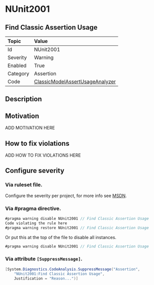 # NUnit2001
## Find Classic Assertion Usage

| Topic    | Value
| :--      | :--
| Id       | NUnit2001
| Severity | Warning
| Enabled  | True
| Category | Assertion
| Code     | [ClassicModelAssertUsageAnalyzer](https://github.com/nunit/nunit.analyzers/blob/master/src/nunit.analyzers/ClassicModelAssertUsage/ClassicModelAssertUsageAnalyzer.cs)


## Description



## Motivation

ADD MOTIVATION HERE

## How to fix violations

ADD HOW TO FIX VIOLATIONS HERE

<!-- start generated config severity -->
## Configure severity

### Via ruleset file.

Configure the severity per project, for more info see [MSDN](https://msdn.microsoft.com/en-us/library/dd264949.aspx).

### Via #pragma directive.
```C#
#pragma warning disable NUnit2001 // Find Classic Assertion Usage
Code violating the rule here
#pragma warning restore NUnit2001 // Find Classic Assertion Usage
```

Or put this at the top of the file to disable all instances.
```C#
#pragma warning disable NUnit2001 // Find Classic Assertion Usage
```

### Via attribute `[SuppressMessage]`.

```C#
[System.Diagnostics.CodeAnalysis.SuppressMessage("Assertion", 
    "NUnit2001:Find Classic Assertion Usage", 
    Justification = "Reason...")]
```
<!-- end generated config severity -->
